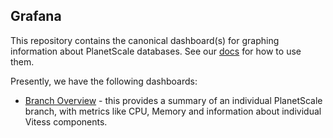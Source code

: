 ## Grafana

This repository contains the canonical dashboard(s) for graphing information about PlanetScale databases. See our [docs](https://planetscale.com/docs/tutorials/prometheus-metrics-grafana) for how to use them.

Presently, we have the following dashboards:

- [Branch Overview](overview.json) - this provides a summary of an individual PlanetScale branch, with metrics like CPU, Memory and information about individual Vitess components. 
